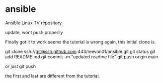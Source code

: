 # ansible
Ansible Linux TV repository


update, wont push properlly

Finally got it to work seems the tutorial is wrong again, this initial clone is.

git clone ssh://git@ssh.github.com:443/reevan01/ansible.git 
git status
git add README.md
git commit -m "updated readme file"
git push origin main

or just 
git push

the first and last are different from the tutorial.
